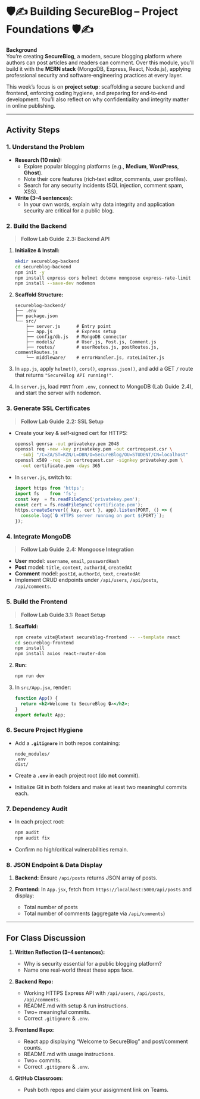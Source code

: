 # 🛡️✍️ **Building SecureBlog – Project Foundations** 🛡️✍️

**Background**  
You’re creating **SecureBlog**, a modern, secure blogging platform where authors can post articles and readers can comment. Over this module, you’ll build it with the **MERN stack** (MongoDB, Express, React, Node.js), applying professional security and software‑engineering practices at every layer.

This week’s focus is on **project setup**: scaffolding a secure backend and frontend, enforcing coding hygiene, and preparing for end‑to‑end development. You’ll also reflect on why confidentiality and integrity matter in online publishing.

---

## Activity Steps

### 1. Understand the Problem  
- **Research (10 min):**  
  - Explore popular blogging platforms (e.g., **Medium**, **WordPress**, **Ghost**).  
  - Note their core features (rich‑text editor, comments, user profiles).  
  - Search for any security incidents (SQL injection, comment spam, XSS).  
- **Write (3–4 sentences):**  
  - In your own words, explain why data integrity and application security are critical for a public blog.

### 2. Build the Backend  
> **Follow Lab Guide  2.3: Backend API**  
1. **Initialize & Install:**  
   ```bash
   mkdir secureblog-backend
   cd secureblog-backend
   npm init -y
   npm install express cors helmet dotenv mongoose express-rate-limit
   npm install --save-dev nodemon


2. **Scaffold Structure:**

   ```
   secureblog-backend/
   ├── .env
   ├── package.json
   └── src/
       ├── server.js      # Entry point
       ├── app.js         # Express setup
       ├── config/db.js   # MongoDB connector
       ├── models/        # User.js, Post.js, Comment.js
       ├── routes/        # userRoutes.js, postRoutes.js, commentRoutes.js
       └── middleware/    # errorHandler.js, rateLimiter.js
   ```
3. In `app.js`, apply `helmet()`, `cors()`, `express.json()`, and add a GET `/` route that returns `"SecureBlog API running!"`.
4. In `server.js`, load `PORT` from `.env`, connect to MongoDB (Lab Guide  2.4), and start the server with nodemon.

### 3. Generate SSL Certificates

> **Follow Lab Guide  2.2: SSL Setup**

* Create your key & self‑signed cert for HTTPS:

  ```bash
  openssl genrsa -out privatekey.pem 2048
  openssl req -new -key privatekey.pem -out certrequest.csr \
    -subj "/C=ZA/ST=KZN/L=DBN/O=SecureBlog/OU=STUDENT/CN=localhost"
  openssl x509 -req -in certrequest.csr -signkey privatekey.pem \
    -out certificate.pem -days 365
  ```
* In `server.js`, switch to:

  ```js
  import https from 'https';
  import fs    from 'fs';
  const key  = fs.readFileSync('privatekey.pem');
  const cert = fs.readFileSync('certificate.pem');
  https.createServer({ key, cert }, app).listen(PORT, () => {
    console.log(`🔒 HTTPS server running on port ${PORT}`);
  });
  ```

### 4. Integrate MongoDB

> **Follow Lab Guide  2.4: Mongoose Integration**

* **User** model: `username`, `email`, `passwordHash`
* **Post** model: `title`, `content`, `authorId`, `createdAt`
* **Comment** model: `postId`, `authorId`, `text`, `createdAt`
* Implement CRUD endpoints under `/api/users`, `/api/posts`, `/api/comments`.

### 5. Build the Frontend

> **Follow Lab Guide 3.1: React Setup**

1. **Scaffold:**

   ```bash
   npm create vite@latest secureblog-frontend -- --template react
   cd secureblog-frontend
   npm install
   npm install axios react-router-dom
   ```
2. **Run:**

   ```bash
   npm run dev
   ```
3. In `src/App.jsx`, render:

   ```jsx
   function App() {
     return <h2>Welcome to SecureBlog 🔒✍️</h2>;
   }
   export default App;
   ```

### 6. Secure Project Hygiene

* Add a **`.gitignore`** in both repos containing:

  ```
  node_modules/
  .env
  dist/
  ```
* Create a **`.env`** in each project root (do **not** commit).
* Initialize Git in both folders and make at least two meaningful commits each.

### 7. Dependency Audit

* In each project root:

  ```bash
  npm audit
  npm audit fix
  ```
* Confirm no high/critical vulnerabilities remain.

### 8. JSON Endpoint & Data Display

1. **Backend:** Ensure `/api/posts` returns JSON array of posts.
2. **Frontend:** In `App.jsx`, fetch from `https://localhost:5000/api/posts` and display:

   * Total number of posts
   * Total number of comments (aggregate via `/api/comments`)

---

## For Class Discussion

1. **Written Reflection (3–4 sentences):**

   * Why is security essential for a public blogging platform?
   * Name one real‑world threat these apps face.
  
2. **Backend Repo:**

   * Working HTTPS Express API with `/api/users`, `/api/posts`, `/api/comments`.
   * README.md with setup & run instructions.
   * Two+ meaningful commits.
   * Correct `.gitignore` & `.env`.
  
3. **Frontend Repo:**

   * React app displaying “Welcome to SecureBlog” and post/comment counts.
   * README.md with usage instructions.
   * Two+ commits.
   * Correct `.gitignore` & `.env`.
  
4. **GitHub Classroom:**

   * Push both repos and claim your assignment link on Teams.

